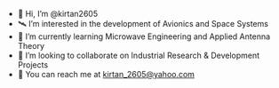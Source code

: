 - 👋 Hi, I’m @kirtan2605
- 🛰️ I’m interested in the development of Avionics and Space Systems 
- 📡 I’m currently learning Microwave Engineering and Applied Antenna Theory
- 💼 I’m looking to collaborate on Industrial Research & Development Projects
- 📧 You can reach me at kirtan_2605@yahoo.com

<!---
kirtan2605/kirtan2605 is a ✨ special ✨ repository because its `README.md` (this file) appears on your GitHub profile.
You can click the Preview link to take a look at your changes.
--->
